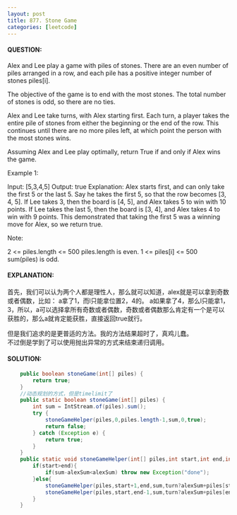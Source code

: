 ```yaml
---
layout: post
title: 877. Stone Game
categories: [leetcode]
---
```

#### QUESTION:

Alex and Lee play a game with piles of stones.  There are an even number of piles arranged in a row, and each pile has a positive integer number of stones piles[i].

The objective of the game is to end with the most stones.  The total number of stones is odd, so there are no ties.

Alex and Lee take turns, with Alex starting first.  Each turn, a player takes the entire pile of stones from either the beginning or the end of the row.  This continues until there are no more piles left, at which point the person with the most stones wins.

Assuming Alex and Lee play optimally, return True if and only if Alex wins the game.

 

Example 1:

Input: [5,3,4,5]
Output: true
Explanation: 
Alex starts first, and can only take the first 5 or the last 5.
Say he takes the first 5, so that the row becomes [3, 4, 5].
If Lee takes 3, then the board is [4, 5], and Alex takes 5 to win with 10 points.
If Lee takes the last 5, then the board is [3, 4], and Alex takes 4 to win with 9 points.
This demonstrated that taking the first 5 was a winning move for Alex, so we return true.
 

Note:

2 <= piles.length <= 500
piles.length is even.
1 <= piles[i] <= 500
sum(piles) is odd.

#### EXPLANATION:

首先，我们可以认为两个人都是理性人，那么就可以知道，alex就是可以拿到奇数或者偶数，比如：
a拿了1，而l只能拿位置2，4的。
a如果拿了4，那么l只能拿1，3，所以，a可以选择拿所有奇数或者偶数，奇数或者偶数那么肯定有一个是可以获胜的，那么a就肯定能获胜，直接返回true就行。  

但是我们追求的是更普适的方法。我的方法结果超时了，真鸡儿蠢。  
不过倒是学到了可以使用抛出异常的方式来结束递归调用。


#### SOLUTION:
```JAVA
    public boolean stoneGame(int[] piles) {
        return true;
    }
    //动态规划的方式，但是timelimit了
    public static boolean stoneGame(int[] piles) {
        int sum = IntStream.of(piles).sum();
        try {
            stoneGameHelper(piles,0,piles.length-1,sum,0,true);
            return false;
        } catch (Exception e) {
            return true;
        }
    }
    public static void stoneGameHelper(int[] piles,int start,int end,int sum,int alexSum,boolean turn) throws Exception {
        if(start>end){
            if(sum-alexSum<alexSum) throw new Exception("done");
        }else{
            stoneGameHelper(piles,start+1,end,sum,turn?alexSum+piles[start]:alexSum,!turn);
            stoneGameHelper(piles,start,end-1,sum,turn?alexSum+piles[end]:alexSum,!turn);
        }
    }
```